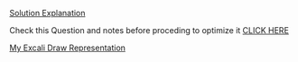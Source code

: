 ​[Solution Explanation](https://https://leetcode.com/problems/majority-element-ii/solutions/543672/boyer-moore-majority-vote-algorithm-explained/)

Check this Question and notes before proceding to optimize it [CLICK HERE](https://https://leetcode.com/problems/majority-element/)

[My Excali Draw Representation ](https://https://excalidraw.com/#json=sQYhUnPIcVYZOoZqOq-CC,GrtQLUZPSfG0Gt0ZcH3LwA)

